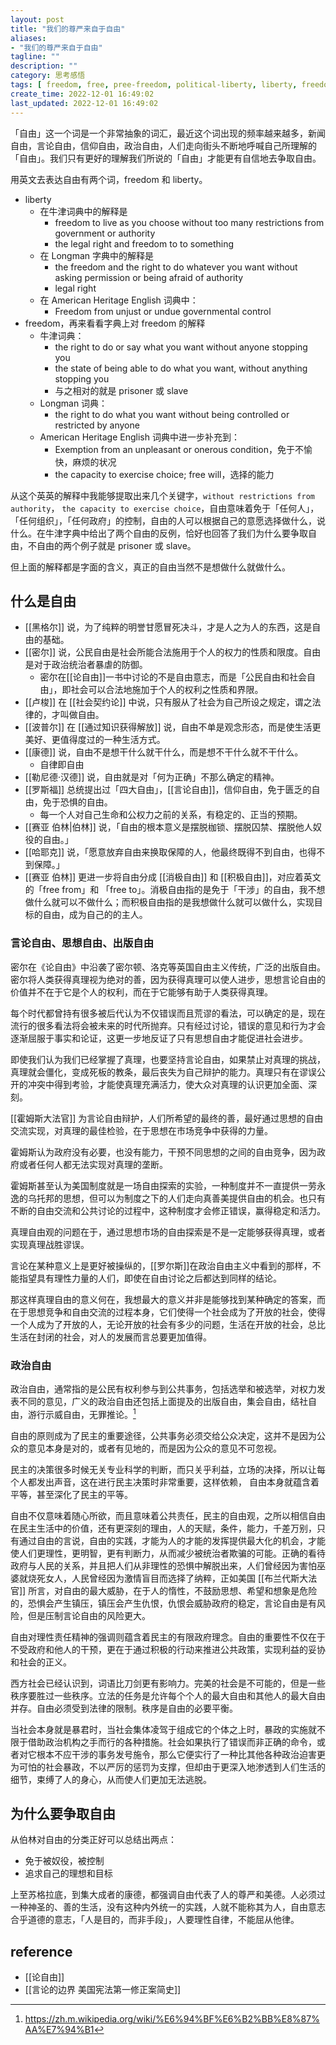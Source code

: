 ```yaml
---
layout: post
title: "我们的尊严来自于自由"
aliases:
- "我们的尊严来自于自由"
tagline: ""
description: ""
category: 思考感悟
tags: [ freedom, free, pree-freedom, political-liberty, liberty, freedom-of-speech, free-speech, ]
create_time: 2022-12-01 16:49:02
last_updated: 2022-12-01 16:49:02
---
```


「自由」这一个词是一个非常抽象的词汇，最近这个词出现的频率越来越多，新闻自由，言论自由，信仰自由，政治自由，人们走向街头不断地呼喊自己所理解的「自由」。我们只有更好的理解我们所说的「自由」才能更有自信地去争取自由。

用英文去表达自由有两个词，freedom 和 liberty。

- liberty
    - 在牛津词典中的解释是
        - freedom to live as  you choose without too many restrictions from government or authority
        - the legal right and freedom to to something
    - 在 Longman 字典中的解释是
        - the freedom and the right to do whatever you want without asking permission or being afraid of authority
        - legal right
    - 在 American Heritage English 词典中：
        - Freedom from unjust or undue governmental control
- freedom，再来看看字典上对 freedom 的解释
    - 牛津词典：
        - the right to do or say what you want without anyone stopping you
        - the state of being able to do what you want, without anything stopping you
        - 与之相对的就是 prisoner 或 slave
    - Longman 词典：
        - the right to do what you want without being controlled or restricted by anyone
    - American Heritage English 词典中进一步补充到：
        - Exemption from an unpleasant or onerous condition，免于不愉快，麻烦的状况
        - the capacity to exercise choice; free will，选择的能力

从这个英英的解释中我能够提取出来几个关键字，`without restrictions from authority`， `the capacity to exercise choice`，自由意味着免于「任何人」，「任何组织」，「任何政府」的控制，自由的人可以根据自己的意愿选择做什么，说什么。在牛津字典中给出了两个自由的反例，恰好也回答了我们为什么要争取自由，不自由的两个例子就是 prisoner 或 slave。

但上面的解释都是字面的含义，真正的自由当然不是想做什么就做什么。

## 什么是自由

- [[黑格尔]] 说，为了纯粹的明誉甘愿冒死决斗，才是人之为人的东西，这是自由的基础。
- [[密尔]] 说，公民自由是社会所能合法施用于个人的权力的性质和限度。自由是对于政治统治者暴虐的防御。
    - 密尔在[[论自由]]一书中讨论的不是自由意志，而是「公民自由和社会自由」，即社会可以合法地施加于个人的权利之性质和界限。
- [[卢梭]] 在 [[社会契约论]] 中说，只有服从了社会为自己所设之规定，谓之法律的，才叫做自由。
- [[波普尔]] 在 [[通过知识获得解放]] 说，自由不单是观念形态，而是使生活更美好、更值得度过的一种生活方式。
- [[康德]] 说，自由不是想干什么就干什么，而是想不干什么就不干什么。
    - 自律即自由
- [[勒尼德·汉德]] 说，自由就是对「何为正确」不那么确定的精神。
- [[罗斯福]] 总统提出过「四大自由」，[[言论自由]]，信仰自由，免于匮乏的自由，免于恐惧的自由。
    - 每一个人对自己生命和公权力之前的关系，有稳定的、正当的预期。
- [[赛亚 伯林|伯林]] 说，「自由的根本意义是摆脱枷锁、摆脱囚禁、摆脱他人奴役的自由。」
- [[哈耶克]] 说，「愿意放弃自由来换取保障的人，他最终既得不到自由，也得不到保障。」
- [[赛亚 伯林]] 更进一步将自由分成 [[消极自由]] 和 [[积极自由]]，对应着英文的「free from」和 「free to」。消极自由指的是免于「干涉」的自由，我不想做什么就可以不做什么；而积极自由指的是我想做什么就可以做什么，实现目标的自由，成为自己的的主人。

### 言论自由、思想自由、出版自由
密尔在《论自由》中沿袭了密尔顿、洛克等英国自由主义传统，广泛的出版自由。密尔将人类获得真理视为绝对的善，因为获得真理可以使人进步，思想言论自由的价值并不在于它是个人的权利，而在于它能够有助于人类获得真理。

每个时代都曾持有很多被后代认为不仅错误而且荒谬的看法，可以确定的是，现在流行的很多看法将会被未来的时代所抛弃。只有经过讨论，错误的意见和行为才会逐渐屈服于事实和论证，这更一步地反证了只有思想自由才能促进社会进步。

即使我们认为我们已经掌握了真理，也要坚持言论自由，如果禁止对真理的挑战，真理就会僵化，变成死板的教条，最后丧失为自己辩护的能力。真理只有在谬误公开的冲突中得到考验，才能使真理充满活力，使大众对真理的认识更加全面、深刻。

[[霍姆斯大法官]] 为言论自由辩护，人们所希望的最终的善，最好通过思想的自由交流实现，对真理的最佳检验，在于思想在市场竞争中获得的力量。

霍姆斯认为政府没有必要，也没有能力，干预不同思想的之间的自由竞争，因为政府或者任何人都无法实现对真理的垄断。

霍姆斯甚至认为美国制度就是一场自由探索的实验，一种制度并不一直提供一劳永逸的乌托邦的思想，但可以为制度之下的人们走向真善美提供自由的机会。也只有不断的自由交流和公共讨论的过程中，这种制度才会修正错误，赢得稳定和活力。

真理自由观的问题在于，通过思想市场的自由探索是不是一定能够获得真理，或者实现真理战胜谬误。

言论在某种意义上是更好被操纵的，[[罗尔斯]]在政治自由主义中看到的那样，不能指望具有理性力量的人们，即使在自由讨论之后都达到同样的结论。

那这样真理自由的意义何在，我想最大的意义并非是能够找到某种确定的答案，而在于思想竞争和自由交流的过程本身，它们使得一个社会成为了开放的社会，使得一个人成为了开放的人，无论开放的社会有多少的问题，生活在开放的社会，总比生活在封闭的社会，对人的发展而言总要更加值得。

### 政治自由
政治自由，通常指的是公民有权利参与到公共事务，包括选举和被选举，对权力发表不同的意见，广义的政治自由还包括上面提及的出版自由，集会自由，结社自由，游行示威自由，无罪推论。[^1]

[^1]: <https://zh.m.wikipedia.org/wiki/%E6%94%BF%E6%B2%BB%E8%87%AA%E7%94%B1>

自由的原则成为了民主的重要途径，公共事务必须交给公众决定，这并不是因为公众的意见本身是对的，或者有见地的，而是因为公众的意见不可忽视。

民主的决策很多时候无关专业科学的判断，而只关乎利益，立场的决择，所以让每个人都发出声音，这在进行民主决策时非常重要，这样依赖， 自由本身就蕴含着平等，甚至深化了民主的平等。

自由不仅意味着随心所欲，而且意味着公共责任，民主的自由观，之所以相信自由在民主生活中的价值，还有更深刻的理由，人的天赋，条件，能力，千差万别，只有通过自由的言说，自由的实践，才能为人的才能的发挥提供最大化的机会，才能使人们更理性，更明智，更有判断力，从而减少被统治者欺骗的可能。正确的看待政府与人民的关系，并且把人们从非理性的恐惧中解脱出来，人们曾经因为害怕巫婆就烧死女人，人民曾经因为激情盲目而选择了纳粹，正如美国 [[布兰代斯大法官]] 所言，对自由的最大威胁，在于人的惰性，不鼓励思想、希望和想象是危险的，恐惧会产生镇压，镇压会产生仇恨，仇恨会威胁政府的稳定，言论自由是有风险，但是压制言论自由的风险更大。

自由对理性责任精神的强调则蕴含着民主的有限政府理念。自由的重要性不仅在于不受政府和他人的干预，更在于通过积极的行动来推进公共政策，实现利益的妥协和社会的正义。

西方社会已经认识到，词语比刀剑更有影响力。完美的社会是不可能的，但是一些秩序要胜过一些秩序。立法的任务是允许每个个人的最大自由和其他人的最大自由并存。自由必须受到法律的限制。秩序是自由的必要平衡。

当社会本身就是暴君时，当社会集体凌驾于组成它的个体之上时，暴政的实施就不限于借助政治机构之手而行的各种措施。社会如果执行了错误而非正确的命令，或者对它根本不应干涉的事务发号施令，那么它便实行了一种比其他各种政治迫害更为可怕的社会暴政，不以严厉的惩罚为支撑，但却由于更深入地渗透到人们生活的细节，束缚了人的身心，从而使人们更加无法逃脱。

## 为什么要争取自由
从伯林对自由的分类正好可以总结出两点：

- 免于被奴役，被控制
- 追求自己的理想和目标

上至苏格拉底，到集大成者的康德，都强调自由代表了人的尊严和美德。人必须过一种神圣的、善的生活，没有这种内外统一的实践，人就不能称其为人，自由意志合乎道德的意志，「人是目的，而非手段」，人要理性自律，不能屈从他律。

## reference

- [[论自由]]
- [[言论的边界 美国宪法第一修正案简史]]
